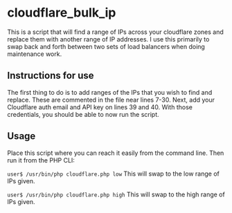 # cloudflare_bulk_ip
This is a script that will find a range of IPs across your cloudflare zones and replace them with another range of IP addresses. I use this primarily to swap back and forth between two sets of load balancers when doing maintenance work.

## Instructions for use
The first thing to do is to add ranges of the IPs that you wish to find and replace. These are commented in the file near lines 7-30. Next, add your Cloudflare auth email and API key on lines 39 and 40. With those credentials, you should be able to now run the script.

## Usage
Place this script where you can reach it easily from the command line. Then run it from the PHP CLI:

`user$ /usr/bin/php cloudflare.php low`
This will swap to the low range of IPs given.

`user$ /usr/bin/php cloudflare.php high`
This will swap to the high range of IPs given.

